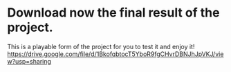 # Download now the final result of the project.
This is a playable form of the project for you to test it and enjoy it! \
https://drive.google.com/file/d/1BkofqbtocT5YboR9fgCHvrDBNJhJpVKJ/view?usp=sharing

